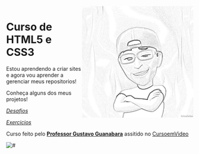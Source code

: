 <img src="imagens/eu.jpg" align="right" width="300">

# Curso de HTML5 e CSS3

 Estou aprendendo a criar sites e agora vou aprender a gerenciar meus repositorios!

Conheça alguns dos meus projetos!

[*Desafios*](https://github.com/CleberPeixoto/HTML-CSS/tree/main/Desafios)

[*Exercicios*](https://github.com/CleberPeixoto/HTML-CSS/tree/main/Exercicios)

 
 Curso feito pelo **[Professor Gustavo Guanabara](https://github.com/gustavoguanabara)** assitido no [CursoemVideo](https://www.cursoemvideo.com/)


![#](https://media.tenor.com/CiPgIh1Gl8UAAAAM/edward-elric-fma.gif)